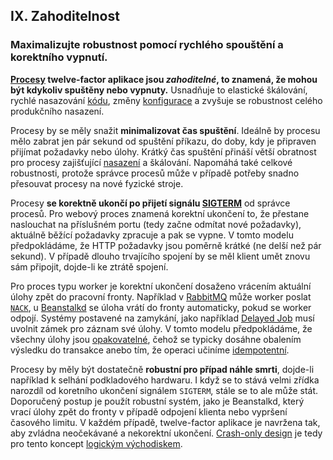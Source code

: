 ## IX. Zahoditelnost
### Maximalizujte robustnost pomocí rychlého spouštění a korektního vypnutí.


**[Procesy](./processes) twelve-factor aplikace jsou *zahoditelné*, to znamená, že mohou být kdykoliv spuštěny nebo vypnuty.** Usnadňuje to elastické škálování, rychlé nasazování [kódu](./codebase), změny [konfigurace](./config) a zvyšuje se robustnost celého produkčního nasazení.

Procesy by se měly snažit **minimalizovat čas spuštění**. Ideálně by procesu mělo zabrat jen pár sekund od spuštění příkazu, do doby, kdy je připraven přijímat požadavky nebo úlohy. Krátký čas spuštění přináší větší obratnost pro procesy zajišťující [nasazení](./build-release-run) a škálování. Napomáhá také celkové robustnosti, protože správce procesů může v případě potřeby snadno přesouvat procesy na nové fyzické stroje.

Procesy **se korektně ukončí po přijetí signálu [SIGTERM](http://en.wikipedia.org/wiki/SIGTERM)** od správce procesů. Pro webový proces znamená korektní ukončení to, že přestane naslouchat na příslušném portu (tedy začne odmítat nové požadavky), aktuálně běžící požadavky zpracuje a pak se vypne. V tomto modelu předpokládáme, že HTTP požadavky jsou poměrně krátké (ne delší než pár sekund). V případě dlouho trvajícího spojení by se měl klient umět znovu sám připojit, dojde-li ke ztrátě spojení.

Pro proces typu worker je korektní ukončení dosaženo vrácením aktuální úlohy zpět do pracovní fronty. Například v [RabbitMQ](http://www.rabbitmq.com/) může worker poslat [`NACK`](http://www.rabbitmq.com/amqp-0-9-1-quickref.html#basic.nack), u [Beanstalkd](https://beanstalkd.github.io) se úloha vrátí do fronty automaticky, pokud se worker odpojí. Systémy postavené na zamykání, jako například [Delayed Job](https://github.com/collectiveidea/delayed_job#readme) musí uvolnit zámek pro záznam své úlohy. V tomto modelu předpokládáme, že všechny úlohy jsou [opakovatelné](http://en.wikipedia.org/wiki/Reentrant_%28subroutine%29), čehož se typicky dosáhne obalením výsledku do transakce anebo tím, že operaci učiníme [idempotentní](http://en.wikipedia.org/wiki/Idempotence).

Procesy by měly být dostatečně **robustní pro případ náhle smrti**, dojde-li například k selhání podkladového hardwaru. I když se to stává velmi zřídka narozdíl od koretního ukončení signálem `SIGTERM`, stále se to ale může stát. Doporučený postup je použít robustní systém, jako je Beanstalkd, který vrací úlohy zpět do fronty v případě odpojení klienta nebo vypršení časového limitu. V každém případě, twelve-factor aplikace je navržena tak, aby zvládna neočekávané a nekorektní ukončení. [Crash-only design](http://lwn.net/Articles/191059/) je tedy pro tento koncept [logickým východiskem](http://docs.couchdb.org/en/latest/intro/overview.html).


